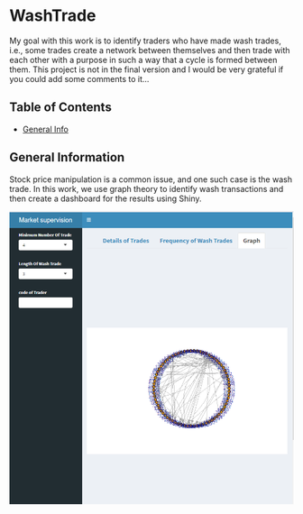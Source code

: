 # WashTrade
My goal with this work is to identify traders who have made wash trades, i.e., some trades create a network between themselves and then trade with each other with a purpose in such a way that a cycle is formed between them. This project is not in the final version and I would be very grateful if you could add some comments to it...
## Table of Contents
* [General Info](#general-information)

<!-- * [License](#license) -->


## General Information
Stock price manipulation is a common issue, and one such case is the wash trade. In this work, we use graph theory to identify wash transactions and then create a dashboard for the results using Shiny.

![image info](./fig1.png)
